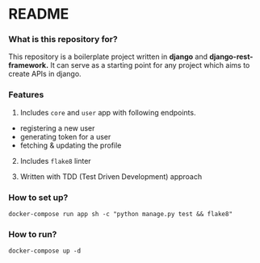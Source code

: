 # README #

### What is this repository for? ###

This repository is a boilerplate project written in **django** and **django-rest-framework.** It can serve as a starting point for any project which aims to create APIs in django.


### Features ###

1. Includes `core` and `user` app with following endpoints.

 - registering a new user
 - generating token for a user
 - fetching & updating the profile

2. Includes `flake8` linter

3. Written with TDD (Test Driven Development) approach



### How to set up? ###

```
docker-compose run app sh -c "python manage.py test && flake8"
```

### How to run? ###
```
docker-compose up -d
```